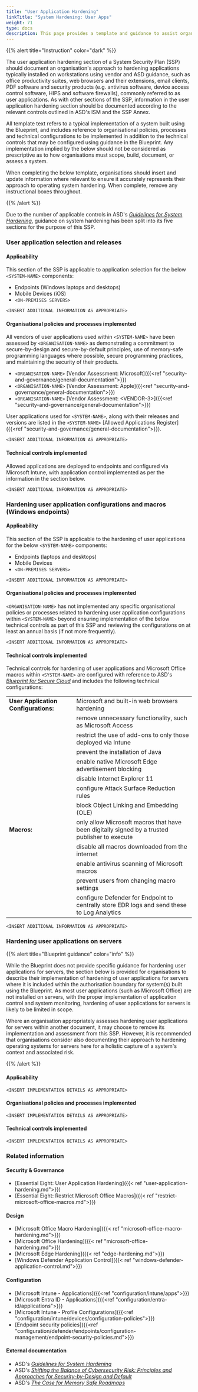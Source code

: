 ```yaml
---
title: "User Application Hardening"
linkTitle: "System Hardening: User Apps"
weight: 71
type: docs
description: This page provides a template and guidance to assist organisations in documenting their approach to user application hardening associated with their system(s) built on ASD's Blueprint for Secure Cloud.
---
```


{{% alert title="Instruction" color="dark" %}}

The user application hardening section of a System Security Plan (SSP) should document an organisation's approach to hardening applications typically installed on workstations using vendor and ASD guidance, such as office productivity suites, web browsers and their extensions, email clients, PDF software and security products (e.g. antivirus software, device access control software, HIPS and software firewalls), commonly referred to as user applications. As with other sections of the SSP, information in the user application hardening section should be documented according to the relevant controls outlined in ASD's ISM and the SSP Annex.

All template text refers to a typical implementation of a system built using the Blueprint, and includes reference to organisational policies, processes and technical configurations to be implemented in addition to the technical controls that may be configured using guidance in the Blueprint. Any implementation implied by the below should not be considered as prescriptive as to how organisations must scope, build, document, or assess a system.

When completing the below template, organisations should insert and update information where relevant to ensure it accurately represents their approach to operating system hardening. When complete, remove any instructional boxes throughout. 

{{% /alert %}}

Due to the number of applicable controls in ASD's [*Guidelines for System Hardening*](https://www.cyber.gov.au/resources-business-and-government/essential-cyber-security/ism/cyber-security-guidelines/guidelines-system-hardening), guidance on system hardening has been split into its five sections for the purpose of this SSP.

### User application selection and releases

#### Applicability

This section of the SSP is applicable to application selection for the below `<SYSTEM-NAME>` components:
* Endpoints (Windows laptops and desktops)
* Mobile Devices (iOS)
* `<ON-PREMISES SERVERS>`

`<INSERT ADDITIONAL INFORMATION AS APPROPRIATE>`

#### Organisational policies and processes implemented

All vendors of user applications used within `<SYSTEM-NAME>` have been assessed by `<ORGANISATION-NAME>` as demonstrating a commitment to secure-by-design and secure-by-default principles, use of memory-safe programming languages where possible, secure programming practices, and maintaining the security of their products.
* `<ORGANISATION-NAME>` [Vendor Assessment: Microsoft]({{<ref "security-and-governance/general-documentation">}})
* `<ORGANISATION-NAME>` [Vendor Assessment: Apple]({{<ref "security-and-governance/general-documentation">}})
* `<ORGANISATION-NAME>` [Vendor Assessment: \<VENDOR-3>]({{<ref "security-and-governance/general-documentation">}})

User applications used for `<SYSTEM-NAME>`, along with their releases and versions are listed in the `<SYSTEM-NAME>` [Allowed Applications Register]({{<ref "security-and-governance/general-documentation">}}).
  
`<INSERT ADDITIONAL INFORMATION AS APPROPRIATE>`

#### Technical controls implemented

Allowed applications are deployed to endpoints and configured via Microsoft Intune, with application control implemented as per the information in the section below.

`<INSERT ADDITIONAL INFORMATION AS APPROPRIATE>`

### Hardening user application configurations and macros (Windows endpoints)

#### Applicability

This section of the SSP is applicable to the hardening of user applications for the below `<SYSTEM-NAME>` components:
* Endpoints (laptops and desktops)
* Mobile Devices
* `<ON-PREMISES SERVERS>`

`<INSERT ADDITIONAL INFORMATION AS APPROPRIATE>`

#### Organisational policies and processes implemented

`<ORGANISATION-NAME>` has not implemented any specific organisational policies or processes related to hardening user application configurations within `<SYSTEM-NAME>` beyond ensuring implementation of the below technical controls as part of this SSP and reviewing the configurations on at least an annual basis (if not more frequently).

`<INSERT ADDITIONAL INFORMATION AS APPROPRIATE>`

#### Technical controls implemented

Technical controls for hardening of user applications and Microsoft Office macros within `<SYSTEM-NAME>` are configured with reference to ASD's [*Blueprint for Secure Cloud*](https://blueprint.asd.gov.au) and includes the following technical configurations:

<div class="no-band-table">

|                                      |                                                                                               |
| ------------------------------------ | --------------------------------------------------------------------------------------------- |
| **User Application Configurations:** | Microsoft and built-in web browsers hardening                                                 |
|                                      | remove unnecessary functionality, such as Microsoft Access                                    |
|                                      | restrict the use of add-ons to only those deployed via Intune                                 |
|                                      | prevent the installation of Java                                                              |
|                                      | enable native Microsoft Edge advertisement blocking                                           |
|                                      | disable Internet Explorer 11                                                                  |
|                                      | configure Attack Surface Reduction rules                                                      |
|                                      | block Object Linking and Embedding (OLE)                                                      |
| **Macros:**                          | only allow Microsoft macros that have been digitally signed by a trusted publisher to execute |
|                                      | disable all macros downloaded from the internet                                               |
|                                      | enable antivirus scanning of Microsoft macros                                                 |
|                                      | prevent users from changing macro settings                                                    |
|                                      | configure Defender for Endpoint to centrally store EDR logs and send these to Log Analytics   |

</div>

`<INSERT ADDITIONAL INFORMATION AS APPROPRIATE>`

### Hardening user applications on servers

{{% alert title="Blueprint guidance" color="info" %}}

While the Blueprint does not provide specific guidance for hardening user applications for servers, the section below is provided for organisations to describe their implementation of hardening of user applications for servers where it is included within the authorisation boundary for system(s) built using the Blueprint. As most user applications (such as Microsoft Office) are not installed on servers, with the proper implementation of application control and system monitoring, hardening of user applications for servers is likely to be limited in scope.

Where an organisation appropriately assesses hardening user applications for servers within another document, it may choose to remove its implementation and assessment from this SSP. However, it is recommended that organisations consider also documenting their approach to hardening operating systems for servers here for a holistic capture of a system's context and associated risk.

{{% /alert %}}

#### Applicability

`<INSERT IMPLEMENTATION DETAILS AS APPROPRIATE>`

#### Organisational policies and processes implemented

`<INSERT IMPLEMENTATION DETAILS AS APPROPRIATE>`

#### Technical controls implemented

`<INSERT IMPLEMENTATION DETAILS AS APPROPRIATE>`

### Related information

#### Security & Governance

* [Essential Eight: User Application Hardening]({{< ref "user-application-hardening.md">}})
* [Essential Eight: Restrict Microsoft Office Macros]({{< ref "restrict-microsoft-office-macros.md">}})

#### Design

* [Microsoft Office Macro Hardening]({{< ref "microsoft-office-macro-hardening.md">}})
* [Microsoft Office Hardening]({{< ref "microsoft-office-hardening.md">}})
* [Microsoft Edge Hardening]({{< ref "edge-hardening.md">}})
* [Windows Defender Application Control]({{< ref "windows-defender-application-control.md">}})

#### Configuration

* [Microsoft Intune - Applications]({{<ref "configuration/intune/apps">}})
* [Microsoft Entra ID - Applications]({{<ref "configuration/entra-id/applications">}})
* [Microsoft Intune - Profile Configurations]({{<ref "configuration/intune/devices/configuration-policies">}})
* [Endpoint security policies]({{<ref "configuration/defender/endpoints/configuration-management/endpoint-security-policies.md">}})

#### External documentation

* ASD's [*Guidelines for System Hardening*](https://www.cyber.gov.au/resources-business-and-government/essential-cyber-security/ism/cyber-security-guidelines/guidelines-system-hardening)
* ASD's [*Shifting the Balance of Cybersecurity Risk: Principles and Approaches for Security-by-Design and Default*](https://www.cyber.gov.au/resources-business-and-government/governance-and-user-education/secure-by-design/shifting-balance-cybersecurity-risk)
* ASD's [*The Case for Memory Safe Roadmaps*](https://www.cyber.gov.au/resources-business-and-government/governance-and-user-education/secure-by-design/case-memory-safe-roadmaps)
